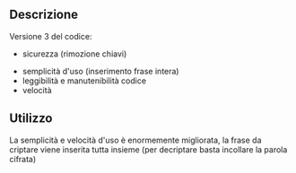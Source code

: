 ## Descrizione
Versione 3 del codice:
- sicurezza (rimozione chiavi)
+ semplicità d'uso (inserimento frase intera)
+ leggibilità e manutenibilità codice
+ velocità

## Utilizzo
La semplicità e velocità d'uso è enormemente migliorata, la frase da criptare viene inserita tutta insieme (per decriptare basta incollare la parola cifrata)